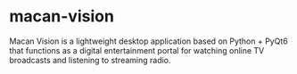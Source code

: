 # macan-vision
Macan Vision is a lightweight desktop application based on Python + PyQt6 that functions as a digital entertainment portal for watching online TV broadcasts and listening to streaming radio.
